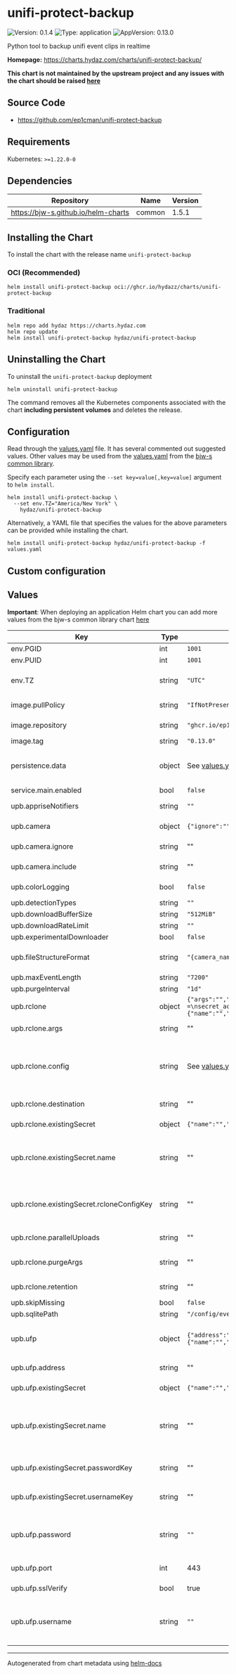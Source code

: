 # unifi-protect-backup

![Version: 0.1.4](https://img.shields.io/badge/Version-0.1.4-informational?style=flat)
![Type: application](https://img.shields.io/badge/Type-application-informational?style=flat)
![AppVersion: 0.13.0](https://img.shields.io/badge/AppVersion-0.13.0-informational?style=flat)

Python tool to backup unifi event clips in realtime

**Homepage:** <https://charts.hydaz.com/charts/unifi-protect-backup/>

**This chart is not maintained by the upstream project and any issues with the chart should be raised
[here](https://github.com/hydazz/charts/issues/new?assignees=hydazz&labels=bug&template=bug_report.yaml&name=unifi-protect-backup&version=0.1.4)**

## Source Code

* <https://github.com/ep1cman/unifi-protect-backup>

## Requirements

Kubernetes: `>=1.22.0-0`

## Dependencies

| Repository | Name | Version |
|------------|------|---------|
| <https://bjw-s.github.io/helm-charts> | common | 1.5.1 |

## Installing the Chart

To install the chart with the release name `unifi-protect-backup`

### OCI (Recommended)

```console
helm install unifi-protect-backup oci://ghcr.io/hydazz/charts/unifi-protect-backup
```

### Traditional

```console
helm repo add hydaz https://charts.hydaz.com
helm repo update
helm install unifi-protect-backup hydaz/unifi-protect-backup
```

## Uninstalling the Chart

To uninstall the `unifi-protect-backup` deployment

```console
helm uninstall unifi-protect-backup
```

The command removes all the Kubernetes components associated with the chart **including persistent volumes** and deletes the release.

## Configuration

Read through the [values.yaml](./values.yaml) file. It has several commented out suggested values.
Other values may be used from the [values.yaml](https://github.com/bjw-s/helm-charts/tree/a081de5/charts/library/common/values.yaml) from the [bjw-s common library](https://github.com/bjw-s/helm-charts/tree/a081de5/charts/library/common).

Specify each parameter using the `--set key=value[,key=value]` argument to `helm install`.

```console
helm install unifi-protect-backup \
  --set env.TZ="America/New York" \
    hydaz/unifi-protect-backup
```

Alternatively, a YAML file that specifies the values for the above parameters can be provided while installing the chart.

```console
helm install unifi-protect-backup hydaz/unifi-protect-backup -f values.yaml
```

## Custom configuration

## Values

**Important**: When deploying an application Helm chart you can add more values from the bjw-s common library chart [here](https://github.com/bjw-s/helm-charts/tree/a081de5/charts/library/common)

| Key | Type | Default | Description |
|-----|------|---------|-------------|
| env.PGID | int | `1001` |  |
| env.PUID | int | `1001` |  |
| env.TZ | string | `"UTC"` | Set the container timezone |
| image.pullPolicy | string | `"IfNotPresent"` | Image pull policy |
| image.repository | string | `"ghcr.io/ep1cman/unifi-protect-backup"` | Image repository |
| image.tag | string | `"0.13.0"` | Image tag |
| persistence.data | object | See [values.yaml](./values.yaml) | Configure data volume settings for the chart under this key. |
| service.main.enabled | bool | `false` |  |
| upb.appriseNotifiers | string | `""` | Notification configuration |
| upb.camera | object | `{"ignore":"","include":""}` | Camera filtering settings |
| upb.camera.ignore | string | "" | Cameras to ignore |
| upb.camera.include | string | "" | Cameras to include |
| upb.colorLogging | bool | `false` | Logging and purge settings |
| upb.detectionTypes | string | `""` |  |
| upb.downloadBufferSize | string | `"512MiB"` |  |
| upb.downloadRateLimit | string | `""` |  |
| upb.experimentalDownloader | bool | `false` |  |
| upb.fileStructureFormat | string | `"{camera_name}/{event.start:%Y-%m-%d}/{event.end:%Y-%m-%dT%H-%M-%S} {detection_type}.mp4"` | Event and download settings |
| upb.maxEventLength | string | `"7200"` |  |
| upb.purgeInterval | string | `"1d"` |  |
| upb.rclone | object | `{"args":"","config":"[cloudflare]\ntype = s3\nprovider = Cloudflare\naccess_key_id =\nsecret_access_key =\nendpoint =\n","destination":"","existingSecret":{"name":"","rcloneConfigKey":"rclone.conf"},"parallelUploads":"1","purgeArgs":"","retention":"7d"}` | Rclone settings |
| upb.rclone.args | string | "" | Extra Rclone arguments |
| upb.rclone.config | string | See [values.yaml](./values.yaml) | Rclone config file.    This will create/overwrite the existing Rclone config.    [[ref]](https://rclone.org/docs/) |
| upb.rclone.destination | string | "" | Destination path for Rclone |
| upb.rclone.existingSecret | object | `{"name":"","rcloneConfigKey":"rclone.conf"}` | Existing Secret settings |
| upb.rclone.existingSecret.name | string | "" | Define the name of an existing Secret containing the rclone config |
| upb.rclone.existingSecret.rcloneConfigKey | string | "" | Define the key within the existing Secret containing the rclone config |
| upb.rclone.parallelUploads | string | "" | Number of parallel uploads |
| upb.rclone.purgeArgs | string | "" | Extra Rclone purge arguments |
| upb.rclone.retention | string | "" | Rclone retention policy |
| upb.skipMissing | bool | `false` |  |
| upb.sqlitePath | string | `"/config/events.sqlite"` |  |
| upb.ufp | object | `{"address":"","existingSecret":{"name":"","passwordKey":"","usernameKey":""},"password":"","port":443,"sslVerify":true,"username":""}` | UniFi Protect credentials and connection settings |
| upb.ufp.address | string | "" | UFP controller address |
| upb.ufp.existingSecret | object | `{"name":"","passwordKey":"","usernameKey":""}` | Existing Secret settings |
| upb.ufp.existingSecret.name | string | "" | Define the name of an existing Secret containing the username and password |
| upb.ufp.existingSecret.passwordKey | string | "" | Secret key to use for the UFP password |
| upb.ufp.existingSecret.usernameKey | string | "" | Secret key to use for the UFP username |
| upb.ufp.password | string | `""` | UFP password (plain value, ignored if existingSecret is set) |
| upb.ufp.port | int | 443 | UFP controller port |
| upb.ufp.sslVerify | bool | true | Verify SSL certificate |
| upb.ufp.username | string | `""` | UFP username (plain value, ignored if existingSecret is set) |

---
Autogenerated from chart metadata using [helm-docs](https://github.com/norwoodj/helm-docs)
